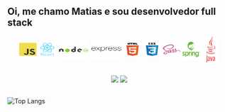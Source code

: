 ## Oi, me chamo Matias e sou desenvolvedor full stack 

<div align="center">
  <img align="center"  height="30" width="40" src="https://github.com/devicons/devicon/blob/master/icons/javascript/javascript-original.svg">
  <img align="center"  height="30" width="40" src="https://github.com/devicons/devicon/blob/master/icons/react/react-original-wordmark.svg">
   <img align="center" height="50" width="70"  src="https://github.com/devicons/devicon/blob/master/icons/nodejs/nodejs-original-wordmark.svg">
   <img align="center" height="50" width="70"  src="https://github.com/devicons/devicon/blob/master/icons/express/express-original-wordmark.svg">
  <img align="center"  height="30" width="40" src="https://github.com/devicons/devicon/blob/master/icons/html5/html5-original-wordmark.svg">
  <img align="center" height="30" width="40"  src="https://github.com/devicons/devicon/blob/master/icons/css3/css3-original-wordmark.svg">
  <img align="center" height="30" width="40"  src="https://github.com/devicons/devicon/blob/master/icons/sass/sass-original.svg"/>
  <img align="center" height="50" width="40"  src="https://github.com/devicons/devicon/blob/master/icons/spring/spring-original-wordmark.svg"/>
  <img align="center" height="60" width="40"  src="https://github.com/devicons/devicon/blob/master/icons/java/java-plain-wordmark.svg"/>
</div>  

##


<div align="center">
  <a href = "mailto:joaovictor.a4@gmail.com"><img src="https://img.shields.io/badge/-Gmail-%23333?style=for-the-badge&logo=gmail&logoColor=white" target="_blank"></a>
  <a href="https://www.linkedin.com/in/joao-matias-oliveira/" target="_blank"><img src="https://img.shields.io/badge/-LinkedIn-%230077B5?style=for-the-badge&logo=linkedin&logoColor=white" target="_blank"></a> 
</div>

##

![Top Langs](https://github-readme-stats-git-masterrstaa-rickstaa.vercel.app/api/top-langs/?username=matiasJoao&layout=compact&bg_color=000&border_color=BF40BF&title_color=BF40BF&text_color=FFF)
